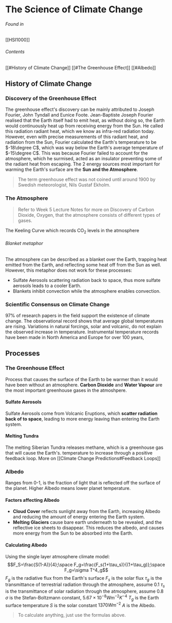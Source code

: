 # The Science of Climate Change
###### Found in
[[HSI1000]]
###### Contents
[[#History of Climate Change]]
[[#The Greenhouse Effect]]
[[#Albedo]]
## History of Climate Change
### Discovery of the Greenhouse Effect
The greenhouse effect's discovery can be mainly attributed to Joseph Fourier, John Tyndall and Eunice Foote.
Jean-Baptiste Joseph Fourier realised that the Earth itself had to emit heat, as without doing so, the Earth would continuously heat up from receiving energy from the Sun.
He called this radiation radiant heat, which we know as infra-red radiation today.
However, even with precise measurements of this radiant heat, and radiation from the Sun, Fourier calculated the Earth's temperature to be $-18\degree C$, which was way below the Earth's average temperature of $-15\degree C$.
This was because Fourier failed to account for the atmosphere, which he surmised, acted as an insulator preventing some of the radiant heat from escaping.
The 2 energy sources most important for warming the Earth's surface are the **Sun and the Atmosphere**.
>The term greenhouse effect was not coined until around 1900 by Swedish meteorologist, Nils Gustaf Ekholm.
### The Atmosphere
> Refer to Week 5 Lecture Notes for more on Discovery of Carbon Dioxide, Oxygen, that the atmosphere consists of different types of gases.

The Keeling Curve which records CO$_2$ levels in the atmosphere
###### Blanket metaphor
The atmosphere can be described as a blanket over the Earth, trapping heat emitted from the Earth, and reflecting some heat off from the Sun as well.
However, this metaphor does not work for these processes:
- Sulfate Aerosols scattering radiation back to space, thus more sulfate aerosols leads to a cooler Earth.
- Blankets inhibit convection while the atmosphere enables convection.
### Scientific Consensus on Climate Change
97% of research papers in the field support the existence of climate change.
The observational record shows that average global temperatures are rising.
Variations in natural forcings, solar and volcanic, do not explain the observed increase in temperature.
Instrumental temperature records have been made in North America and Europe for over 100 years, 
## Processes
### The Greenhouse Effect
Process that causes the surface of the Earth to be warmer than it would have been without an atmosphere.
**Carbon Dioxide** and **Water Vapour** are the most important greenhouse gases in the atmoshpere.
#### Sulfate Aerosols
Sulfate Aerosols come from Volcanic Eruptions, which **scatter radiation back of to space**, leading to more energy leaving than entering the Earth system.
#### Melting Tundra
The melting Siberian Tundra releases methane, which is a greenhouse gas that will cause the Earth's. temperature to increase through a positive feedback loop. More on [[Climate Change Predictions#Feedback Loops]]
### Albedo
Ranges from 0-1, is the fraction of light that is reflected off the surface of the planet. Higher Albedo means lower planet temperature.
#### Factors affecting Albedo
- **Cloud Cover** reflects sunlight away from the Earth, increasing Albedo and reducing the amount of energy entering the Earth system.
- **Melting Glaciers** cause bare earth underneath to be revealed, and the reflective ice sheets to disappear. This reduces the albedo, and causes more energy from the Sun to be absorbed into the Earth.
#### Calculating Albedo
Using the single layer atmosphere climate model:
$$F_S=\frac{S(1-A)}{4};\space F_g=\frac{F_s(1+\tau_s)}{(1+\tau_g)};\space F_g=\sigma T^4_g$$
$F_g$ is the radiative flux from the Earth's surface
$F_s$ is the solar flux
$\tau_g$ is the transmittance of terrestrial radiation through the atmosphere, assume 0.1
$\tau_s$ is the transmittance of solar radiation through the atmosphere, assume 0.8
$\sigma$ is the Stefan-Boltzmann constant, $5.67\times 10^{-8}Wm^{-2}K^{-4}$
$T_g$ is the Earth surface temperature
$S$ is the solar constant $1370Wm^{-2}$
$A$ is the Albedo.
>To calculate anything, just use the formulas above.